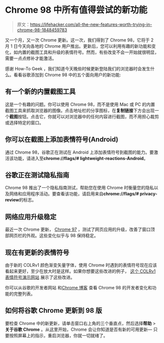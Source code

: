 # Chrome 98 中所有值得尝试的新功能

> 原文：<https://lifehacker.com/all-the-new-features-worth-trying-in-chrome-98-1848459783>

又一个月，又一次 Chrome 更新。这一次，我们得到了 Chrome 98，它将于 2 月 1 日今天向各地的 Chrome 用户推出。更新后，您可以利用有趣的新功能和变化，如内置的截图工具和升级的表情符号。然而，有些改变不会一开始就很明显，需要一点点修补才能激活。



感谢 How-To Geek ，我们知道今天晚些时候更新登陆我们的浏览器时会发生什么。看看谷歌添加到 Chrome 98 中的五个面向用户的新功能:

## 有一个新的内置截图工具

这是一个有趣的问题。你可以使用 Chrome 98，而不是使用 Mac 或 PC 的内置截图工具来抓取浏览器的图像。点击地址栏的分享图标，在**复制链接**下方会出现一个**截图**按钮。点击它，你就可以对浏览器中的任何内容进行截图，而不用担心裁剪或选择特定的窗口。

## 你可以在截图上添加表情符号(Android)

通过 Chrome 98，谷歌正在测试在 Android 上添加表情符号到截图的能力。要激活该功能，请进入至**chrome://flags/# lightweight-reactions-Android**。

## 谷歌正在测试隐私指南

Chrome 98 推出了一个隐私指南测试，帮助您在使用 Chrome 时衡量您的隐私以及网络和应用程序活动。要查看该功能，请启用来自**chrome://flags/# privacy-review**的标志。

## 网络应用升级稳定

最近一次 Chrome 更新， [Chrome 97](https://lifehacker.com/chrome-97-can-erase-stored-data-on-every-website-you-vi-1848300443) ，测试了网页应用的升级，改善了窗口顶部网页栏的外观。这些变化似乎与 98 保持稳定。

## 现在有更新的表情符号

由于新的 COLRv1 颜色渐变矢量字体，使用 Chrome 时遇到的表情符号现在应该看起来更好，至少在放大时是这样。如果你想要这些改进的例子， [这个 COLRv1 表情符号演示网站](https://codepen.io/drott_chrome/pen/ExvaYxm) 展示了这些改进。

你可以从谷歌的开发者网站 和[Chrome 博客](https://blog.chromium.org/2022/01/chrome-98-beta-color-gradient-vector.html) 查看 Chrome 98 的开发者变化和功能的完整列表。

## 如何将谷歌 Chrome 更新到 98 版

要检查 Chrome 中的新更新，请单击窗口右上角的三个垂直点，然后选择**帮助** > **关于谷歌 Chrome** 。从这里开始，Chrome 会让你知道是否有新的可用更新— 只要按照屏幕上的指示，重启浏览器，你就一切就绪了。